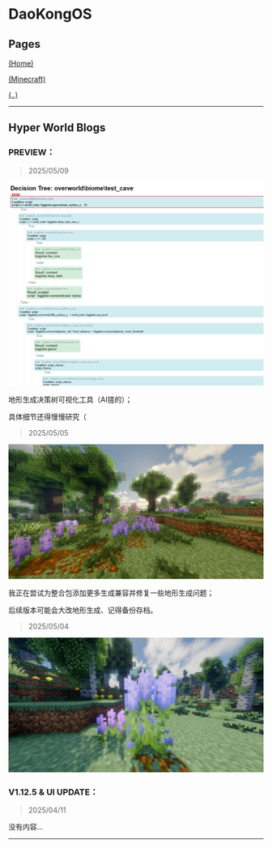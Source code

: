 # DaoKongOS

## Pages

[(Home)](/)

[(Minecraft)](/pages/minecraft)

[(..)](./../hyper-world)

---

## Hyper World Blogs

### **PREVIEW：**
> 2025/05/09

![图片](blogs/assets/images/IMG.20250509.001.png)

地形生成决策树可视化工具（AI搓的）；

具体细节还得慢慢研究（

> 2025/05/05

![图片](blogs/assets/images/IMG.20250505.001.png)

我正在尝试为整合包添加更多生成兼容并修复一些地形生成问题；

后续版本可能会大改地形生成、记得备份存档。

> 2025/05/04

![图片](blogs/assets/images/IMG.20250504.001.png)

### **V1.12.5 & UI UPDATE：**
> 2025/04/11

没有内容...

---

<script src="https://giscus.app/client.js"
        data-repo="YELANDAOKONG/DaoKongOS"
        data-repo-id="R_kgDOOCWX7g"
        data-category="Announcements"
        data-category-id="DIC_kwDOOCWX7s4CngzH"
        data-mapping="pathname"
        data-strict="0"
        data-reactions-enabled="1"
        data-emit-metadata="0"
        data-input-position="top"
        data-theme="preferred_color_scheme"
        data-lang="zh-CN"
        crossorigin="anonymous"
        async>
</script>

<script>
    var _hmt = _hmt || [];
    (function() {
        var hm = document.createElement("script");
        hm.src = "https://hm.baidu.com/hm.js?e467154e934c2dc14879fbb2df219013";
        var s = document.getElementsByTagName("script")[0];
        s.parentNode.insertBefore(hm, s);
    })();
</script>
